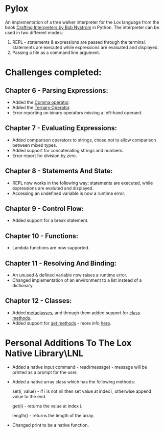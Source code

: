 # Pylox
An implementation of a tree walker interpreter for the Lox language from the book [Crafting Interpreters by Bob Nystrom](https://craftinginterpreters.com/index.html) in Python.
The interpreter can be used in two different modes:
1. REPL - statements & expressions are passed through the terminal. statements are executed while expressions are evaluated and displayed.
2. Passing a file as a command line argument.

# Challenges completed:

## Chapter 6 - Parsing Expressions:
* Added the [Comma operator](https://en.wikipedia.org/wiki/Comma_operator).
* Added the [Ternary Operator](https://en.wikipedia.org/wiki/%3F:).
* Error reporting on binary operators missing a left-hand operand.

## Chapter 7 - Evaluating Expressions:
* Added comparison operators to strings, chose not to allow comparison between mixed types.
* Added support for concatenating strings and numbers.
* Error report for division by zero.

## Chapter 8 - Statements And State:
* REPL now works in the following way: statements are executed, while expressions are evaluted and displayed.
* Accessing an undefined variable is now a runtime error.

## Chapter 9 - Control Flow:
* Added support for a break statement.

## Chapter 10 - Functions:
* Lambda functions are now supported.

## Chapter 11 - Resolving And Binding:
* An unused & defined variable now raises a runtime error.
* Changed implementation of an environment to a list instead of a dictionary.

## Chapter 12 - Classes:
* Added [metaclasses](https://en.wikipedia.org/wiki/Metaclass), and through them added support for [class methods](https://en.wikipedia.org/wiki/Method_(computer_programming)#Class_methods).
* Added support for [get methods](https://developer.mozilla.org/en-US/docs/Web/JavaScript/Reference/Functions/get) - more info [here](https://craftinginterpreters.com/classes.html#challenges).

# Personal Additions To The Lox Native Library\LNL
* Added a native input command - read(message) - message will be printed as a prompt for the user.
* Added a native array class which has the following methods:

  set(i, value) - if i is not nil then set value at index i, otherwise append value to the end.
  
  get(i) - returns the value at index i.
  
  length() - returns the length of the array.
* Changed print to be a native function.
